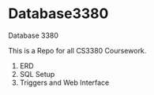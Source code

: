 # Database3380
Database 3380

This is a Repo for all CS3380 Coursework.

1. ERD
2. SQL Setup
3. Triggers and Web Interface


